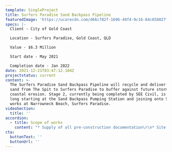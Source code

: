 ```yaml
---
template: SingleProject
title: Surfers Paradise Sand Backpass Pipeline
featuredImage: 'https://ucarecdn.com/d66c782f-1696-49f4-9c16-84c658027fc4/'
specs: |-
  Client - City of Gold Coast

  Location - Surfers Paradise, Gold Coast, QLD

  Value - $6.3 Million

  Start date - May 2021

  Completion date - Jan 2022
date: 2021-12-21T03:47:12.104Z
projectstatus: current
content: >-
  The Surfers Paradise Sand Backpass Pipeline will recycle and deliver natural
  sand from The Spit to Surfers Paradise to buffer against future storms and
  coastal erosion. Stage 2, currently being completed by SEE Civil, is 5.8km
  long starting at the Sand Backpass Pumping Station and joining onto Stage 1
  works at Narrowneck Beach, Surfers Paradise.
videoSection:
  title: ''
accordion:
  - title: Scope of works
    content: "* Supply of all pre-construction documentation\r\n* Site establishment – temporary fencing to establish the site boundaries and contractor compound\r\n* Dilapidation report \r\n* Location of services\r\n* Directional drilling\r\n* Piling works\r\n* Concrete works\r\n* Structural works\r\n* Traffic and pedestrian management\r\n* Decommissioning, demolition, removal, clearing and disposal works\r\n* Setting out and levelling operations\r\n* Excavation and trenching works\r\n* Roadworks and asphalt reinstatement\r\n* Testing and commissioning of all installations"
cta:
  buttonText: ''
  buttonUrl: ''
---
```


